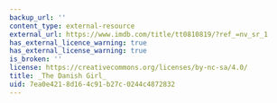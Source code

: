 ```yaml
---
backup_url: ''
content_type: external-resource
external_url: https://www.imdb.com/title/tt0810819/?ref_=nv_sr_1
has_external_licence_warning: true
has_external_license_warning: true
is_broken: ''
license: https://creativecommons.org/licenses/by-nc-sa/4.0/
title: _The Danish Girl_
uid: 7ea0e421-8d16-4c91-b27c-0244c4872832
---
```


